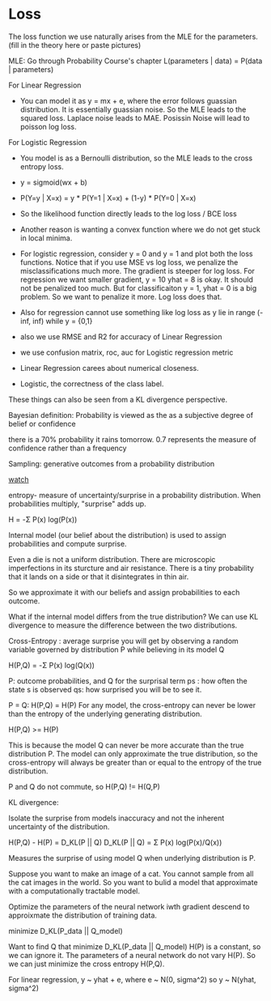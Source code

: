 # Loss


The loss function we use naturally arises from the MLE for the parameters.
(fill in the theory here or paste pictures)

MLE:
Go through Probability Course's chapter
L(parameters | data) = P(data | parameters)


For Linear Regression
- You can model it as y = mx + e, where the error follows guassian distribution. It is essentially guassian noise. So the MLE leads to the squared loss. Laplace noise leads to MAE. Posissin Noise will lead to poisson log loss.

For Logistic Regression
- You model is as a Bernoulli distribution, so the MLE leads to the cross entropy loss.
- y = sigmoid(wx + b)
- P(Y=y | X=x) = y * P(Y=1 | X=x) + (1-y) * P(Y=0 | X=x)
- So the likelihood function directly leads to the log loss / BCE loss

- Another reason is wanting a convex function where we do not get stuck in local minima.
- For logistic regression, consider y = 0 and y = 1 and plot both the loss functions. Notice that if you use MSE vs log loss, we penalize the misclassifications much more. The gradient is steeper for log loss. For regression we want smaller gradient, y = 10 yhat = 8 is okay. It should not be penalized too much. But for classificaiton y = 1, yhat = 0 is a big problem. So we want to penalize it more. Log loss does that.
- Also for regression cannot use something like log loss as y lie in range (-inf, inf) while y = {0,1} 


- also we use RMSE and R2 for accuracy of Linear Regression
- we use confusion matrix, roc, auc for Logistic regression metric

- Linear Regression carees about numerical closeness. 
- Logistic, the correctness of the class label.

These things can also be seen from a KL divergence perspective.

Bayesian definition: Probability is viewed as the as a subjective degree of belief or confidence

there is a 70% probability it rains tomorrow. 0.7 represents the measure of confidence rather than a frequency

Sampling: generative outcomes from a probability distribution

[watch](https://www.youtube.com/watch?v=KHVR587oW8I&t=153s)


entropy- measure of uncertainty/surprise in a probability distribution. When probabilities multiply, "surprise" adds up.


H = -Σ P(x) log(P(x))

Internal model (our belief about the distribution) is used to assign probabilities and compute surprise.

Even a die is not a uniform distribution. There are microscopic imperfections in its sturcture and air resistance. There is a tiny probability that it lands on a side or that it disintegrates in thin air.

So we approximate it with our beliefs and assign probabilities to each outcome.

What if the internal model differs from the true distribution? We can use KL divergence to measure the difference between the two distributions.

Cross-Entropy : average surprise you will get by observing a random variable governed by distribution P while believing in its model Q

H(P,Q) = -Σ P(x) log(Q(x))

P: outcome probabilities, and Q for the surprisal term
ps : how often the state s is observed
qs: how surprised you will be to see it.

P = Q: H(P,Q) = H(P)
For any model, the cross-entropy can never be lower than the entropy of the underlying generating distribution.

H(P,Q) >= H(P)

This is because the model Q can never be more accurate than the true distribution P. The model can only approximate the true distribution, so the cross-entropy will always be greater than or equal to the entropy of the true distribution.

P and Q do not commute, so H(P,Q) != H(Q,P)

KL divergence:

Isolate the surprise from models inaccuracy and not the inherent uncertainty of the distribution.

H(P,Q) - H(P) = D_KL(P || Q)
D_KL(P || Q) = Σ P(x) log(P(x)/Q(x))

Measures the surprise of using model Q when underlying distribution is P.

Suppose you want to make an image of a cat. You cannot sample from all the cat images in the world. So you want to bulid a model that approximate with a computationally tractable model.

Optimize the parameters of the neural network iwth gradient descend to approixmate the distribution of training data.

minimize D_KL(P_data ||  Q_model)

Want to find Q that minimize D_KL(P_data || Q_model)
H(P) is a constant, so we can ignore it. The parameters of a neural network do not vary H(P). So we can just minimize the cross entropy H(P,Q).


For linear regression, y ~ yhat + e, where e ~ N(0, sigma^2)
so y ~ N(yhat, sigma^2)